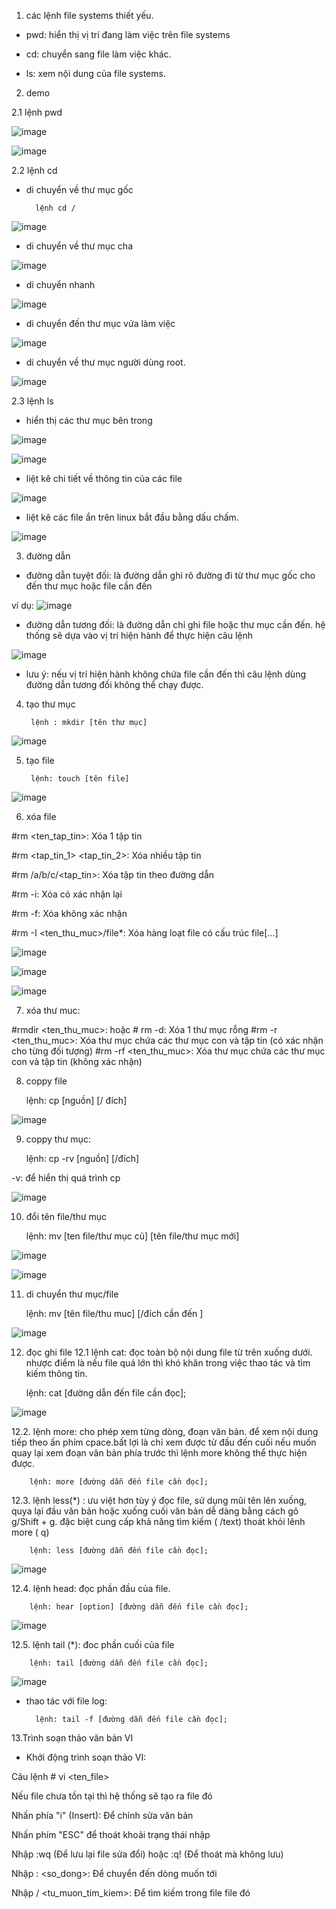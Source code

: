 1. các lệnh file systems thiết yếu.

- pwd: hiển thị vị trí đang làm việc trên file systems

- cd: chuyển sang file làm việc khác.

- ls: xem nội dung của file systems.

2. demo

2.1 lệnh pwd

![image](https://user-images.githubusercontent.com/95491130/181150744-ca5d385a-7981-450d-b06c-c2d0351590ab.png)

![image](https://user-images.githubusercontent.com/95491130/181150795-04020b36-ebbf-4d01-aa97-039241c4a448.png)

2.2 lệnh cd

- di chuyển về thư mục gốc

        lệnh cd /

![image](https://user-images.githubusercontent.com/95491130/181150868-dc5ddae0-38ea-4149-9ca2-c1ac687695f3.png)

- di chuyển về thư mục cha 

![image](https://user-images.githubusercontent.com/95491130/181152998-0710546e-818d-4c1b-9e31-c859d21f362c.png)

- di chuyển nhanh

![image](https://user-images.githubusercontent.com/95491130/181153336-acdd1376-072c-4ed1-adaf-b782d4fda06c.png)

- di chuyển đến thư mục vửa làm việc

 ![image](https://user-images.githubusercontent.com/95491130/181153504-8db06821-29ff-41f5-b95e-68df35efae98.png)
 
 - di chuyển về thư mục người dùng root.

![image](https://user-images.githubusercontent.com/95491130/181154057-f49c7da4-7f01-44f8-97c0-5e572cae1416.png)
 

2.3 lệnh ls

- hiển thị các thư mục bên trong

![image](https://user-images.githubusercontent.com/95491130/181152529-909a50be-117e-4af5-8620-e67cd2068034.png)

![image](https://user-images.githubusercontent.com/95491130/181152591-38f91537-49f3-4e52-a06b-c24c1cdbb831.png)

-  liệt kê chi tiết về thông tin của các file

![image](https://user-images.githubusercontent.com/95491130/181153892-132d4dbd-3902-4b40-9a71-2e8a535a756a.png)

- liệt kê các file ẩn trên linux bắt đầu bằng dấu chấm.

![image](https://user-images.githubusercontent.com/95491130/181154189-b1ae0a79-960f-4059-9d35-8d3ac95a7dd6.png)

3. đường dẫn

- đường dẫn tuyệt đối: là đường dẫn ghi rõ đường đi từ thư mục gốc cho đến thư mục hoặc file cần đến

ví dụ:      ![image](https://user-images.githubusercontent.com/95491130/181154969-5751c8c0-de51-456b-a15d-6e4d97433be5.png)

- đường dẫn tương đối: là đường dẫn chỉ ghi file hoặc thư mục cần đến. hệ thống sẽ dựa vào vị trí hiện hành để thực hiện câu lệnh

![image](https://user-images.githubusercontent.com/95491130/181155205-836f163d-847b-493e-b8ac-685793e58c93.png)

- lưu ý: nếu vị trí hiện hành không chứa file cần đến thì câu lệnh dùng đường dẫn tương đối không thể chạy được.

4. tạo thư mục

        lệnh : mkdir [tên thư mục]
        
![image](https://user-images.githubusercontent.com/95491130/181156669-da0316de-e50b-46b8-b6d3-7bd191bf4782.png)

5. tạo file 

        lệnh: touch [tên file]
 
 ![image](https://user-images.githubusercontent.com/95491130/181156781-53a5aa5f-8be9-4de1-b6c6-dd5336d5b792.png)

6. xóa file

#rm <ten_tap_tin>: Xóa 1 tập tin

#rm <tap_tin_1> <tap_tin_2>: Xóa nhiều tập tin

#rm /a/b/c/<tap_tin>: Xóa tập tin theo đường dẫn

#rm -i: Xóa có xác nhận lại

#rm -f: Xóa không xác nhận

#rm -I <ten_thu_muc>/file*: Xóa hàng loạt file có cấu trúc file[...]

![image](https://user-images.githubusercontent.com/95491130/181157010-593cdbeb-24c7-4d38-8876-475a30ba206b.png)

![image](https://user-images.githubusercontent.com/95491130/181157612-2dc2e514-9bd0-497d-91d7-d515bf981dab.png)

![image](https://user-images.githubusercontent.com/95491130/181158028-9f134004-3abc-4570-a47f-5dbb893d2592.png)

7. xóa thư muc:

#rmdir <ten_thu_muc>: hoặc # rm -d: Xóa 1 thư mục rỗng
#rm -r <ten_thu_muc>: Xóa thư mục chứa các thư mục con và tập tin (có xác nhận cho từng đối tượng)
#rm -rf <ten_thu_muc>: Xóa thư mục chứa các thư mục con và tập tin (không xác nhận)

8. coppy file 

      lệnh:  cp [nguồn]  [/ đích]

![image](https://user-images.githubusercontent.com/95491130/181159352-833dbd5d-db54-4c5f-bacb-160510a8566c.png)

9. coppy thư mục:

      lệnh: cp -rv [nguồn] [/đích]
      
 -v: để hiển thị quá trình cp
 
 ![image](https://user-images.githubusercontent.com/95491130/181159767-b95cdee2-fb4e-4870-8475-0bb5c8c84684.png)

10. đổi tên file/thư mục

      lệnh: mv [ten file/thư mục cũ] [tên file/thư mục mới]

![image](https://user-images.githubusercontent.com/95491130/181159977-30f5b323-c48a-4e7e-8163-0609c786b206.png)

![image](https://user-images.githubusercontent.com/95491130/181160224-88779882-21e6-44cd-88ac-47a0cf0afccb.png)

11. di chuyển thư mục/file

      lệnh: mv [tên file/thu muc] [/đích cần đến ]
      
![image](https://user-images.githubusercontent.com/95491130/181160573-dbacff01-0aec-4e8f-a310-a868df2d9f4c.png)


12. đọc ghi file
12.1 lệnh cat: đọc toàn bộ nội dung file từ trên xuống dưới. nhược điểm là nếu file quá lớn thì khó khăn trong việc thao tác và tìm kiếm thông tin.

       lệnh: cat [đường dẫn đến file cần đọc];
 
 ![image](https://user-images.githubusercontent.com/95491130/181161461-a10878b8-d156-4835-8bd6-b52bef72e306.png)

12.2. lệnh more: cho phép xem từng dòng, đoạn văn bản. để xem nội dung tiếp theo ấn phím cpace.bất lợi là chỉ xem được từ đầu đến cuối nếu muốn quay lại xem đoạn văn bản phía trước thì lệnh more không thể thực hiện được.

        lệnh: more [đường dẫn đến file cần đọc];

12.3. lệnh less(*) : ưu việt hơn tùy ý đọc file, sử dụng mũi tên lên xuống, quya lại đầu văn bản hoặc xuống cuối văn bản dễ dàng bằng cách gõ g/Shift + g. đặc biệt cung cấp khả năng tìm kiếm ( /text) thoát khỏi lênh more ( q)

        lệnh: less [đường dẫn đến file cần đọc];

![image](https://user-images.githubusercontent.com/95491130/181162937-c8a43e1d-829e-4055-af7d-726346c46998.png)

12.4. lệnh head: đọc phần đầu của file.

        lệnh: hear [option] [đường dẫn đến file cần đọc];

![image](https://user-images.githubusercontent.com/95491130/181163234-5abb012b-e49b-42b1-b681-d9014ed6cfa0.png)

12.5. lệnh tail (*): đoc phần cuối của file 

        lệnh: tail [đường dẫn đến file cần đọc];

![image](https://user-images.githubusercontent.com/95491130/181163660-0dec69be-08d4-48f4-81bd-8879fe95e2e9.png)

- thao tác với file log:

        lệnh: tail -f [đường dẫn đến file cần đọc];

13.Trình soạn thảo văn bản VI

- Khởi động trình soạn thảo VI:

Câu lệnh # vi <ten_file>

Nếu file chưa tồn tại thì hệ thống sẽ tạo ra file đó

Nhấn phía "i" (Insert): Để chỉnh sửa văn bản

Nhấn phím "ESC" để thoát khoải trạng thái nhập

Nhập :wq (Để lưu lại file sửa đổi) hoặc :q! (Để thoát mà không lưu)

Nhập : <so_dong>: Để chuyển đến dòng muốn tới

Nhập / <tu_muon_tim_kiem>: Để tìm kiếm trong file file đó




